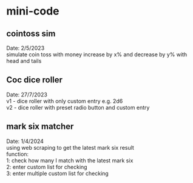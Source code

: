 # mini-code
## cointoss sim
<p>Date: 2/5/2023<br>
simulate coin toss with money increase by x% and decrease by y% with head and tails</p>

## Coc dice roller 
<p>Date: 27/7/2023<br>
v1 - dice roller with only custom entry e.g. 2d6<br>
v2 - dice roller with preset radio button and custom entry</p>

## mark six matcher
<p>Date: 1/4/2024<br>
using web scraping to get the latest mark six result<br>
function:<br>
1: check how many I match with the latest mark six<br>
2: enter custom list for checking<br>
3: enter multiple custom list for checking

